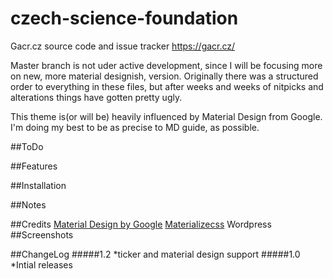 # czech-science-foundation
Gacr.cz source code and issue tracker https://gacr.cz/

Master branch is not uder active development, since I will be focusing more on new, more material designish, version.
Originally there was a structured order to everything in these files, but after weeks and weeks of nitpicks and alterations things have gotten pretty ugly.

This theme is(or will be) heavily influenced by Material Design from Google. I'm doing my best to be as precise to MD guide, as possible.


##ToDo

##Features

##Installation

##Notes

##Credits
[Material Design by Google](https://www.google.com/design/spec/material-design/introduction.html)
[Materializecss](http://materializecss.com/)
Wordpress
##Screenshots

##ChangeLog
#####1.2
*ticker and material design support
#####1.0
*Intial releases